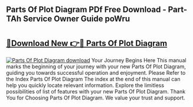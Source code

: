 ## Parts Of Plot Diagram PDf Free Download - Part-TAh Service Owner Guide poWru

# <h2><a href="http://dfsoo5.blite.top/?on=Parts+Of+Plot+Diagram">🔗Download New 👉🔴 Parts Of Plot Diagram</a></h2>

[![Parts Of Plot Diagram download](https://i.imgur.com/lujVjoI.png)](http://dfsoo5.blite.top/?on=Parts+Of+Plot+Diagram)
Your Journey Begins Here This manual marks the beginning of your journey with your new Parts Of Plot Diagram, guiding you towards successful operation and enjoyment. Please Refer to the Index Parts Of Plot Diagram The index at the end of this manual can help you quickly locate relevant information. Explore the limitless possibilities of list of features with your new Parts Of Plot Diagram. Thank You for Choosing Parts Of Plot Diagram. We value your trust and support.
